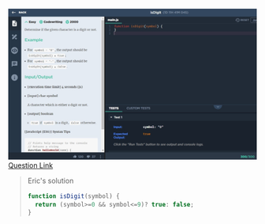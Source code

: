 ![(2019.09.15)isDigit](images/(2019.09.15)isDigit.jpg)
[Question Link](https://app.codesignal.com/challenge/n5MhXxfpoWf5unNfj)

> Eric's solution
>```js
>function isDigit(symbol) {
>   return (symbol>=0 && symbol<=9)? true: false;
>}
>```